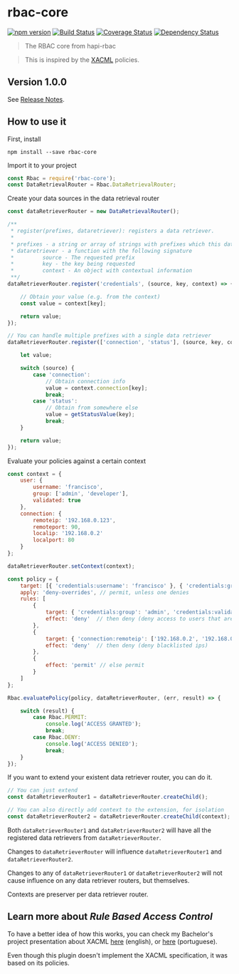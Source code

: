 # rbac-core

[![npm version][npm-badge]][npm-url]
[![Build Status][travis-badge]][travis-url]
[![Coverage Status][coveralls-badge]][coveralls-url]
[![Dependency Status][david-badge]][david-url]

> The RBAC core from hapi-rbac

> This is inspired by the [XACML](https://en.wikipedia.org/wiki/XACML) policies.

## Version 1.0.0

See [Release Notes](https://github.com/franciscogouveia/rbac-core/issues/12).

## How to use it

First, install

```
npm install --save rbac-core
```

Import it to your project

```js
const Rbac = require('rbac-core');
const DataRetrievalRouter = Rbac.DataRetrievalRouter;
```

Create your data sources in the data retrieval router

```js
const dataRetrieverRouter = new DataRetrievalRouter();

/**
 * register(prefixes, dataretriever): registers a data retriever.
 *
 * prefixes - a string or array of strings with prefixes which this data retriever will be associated
 * dataretriever - a function with the following signature
 *         source - The requested prefix
 *         key - the key being requested
 *         context - An object with contextual information
 **/
dataRetrieverRouter.register('credentials', (source, key, context) => {

    // Obtain your value (e.g. from the context)
    const value = context[key];

    return value;
});

// You can handle multiple prefixes with a single data retriever
dataRetrieverRouter.register(['connection', 'status'], (source, key, context) => {

    let value;

    switch (source) {
        case 'connection':
            // Obtain connection info
            value = context.connection[key];
            break;
        case 'status':
            // Obtain from somewhere else
            value = getStatusValue(key);
            break;
    }

    return value;
});
```

Evaluate your policies against a certain context

```js
const context = {
    user: {
        username: 'francisco',
        group: ['admin', 'developer'],
        validated: true
    },
    connection: {
        remoteip: '192.168.0.123',
        remoteport: 90,
        localip: '192.168.0.2'
        localport: 80
    }
};

dataRetrieverRouter.setContext(context);

const policy = {
    target: [{ 'credentials:username': 'francisco' }, { 'credentials:group': 'admin' }], // if username is 'francisco' OR group is 'admin'
    apply: 'deny-overrides', // permit, unless one denies
    rules: [
        {
            target: { 'credentials:group': 'admin', 'credentials:validated': false }, // if group is 'admin' AND is not validated
            effect: 'deny'  // then deny (deny access to users that are not validated)
        },
        {
            target: { 'connection:remoteip': ['192.168.0.2', '192.168.0.3'] }, // if remoteip is one of '192.168.0.2' or '192.168.0.3'
            effect: 'deny'  // then deny (deny blacklisted ips)
        },
        {
            effect: 'permit' // else permit
        }
    ]
};

Rbac.evaluatePolicy(policy, dataRetrieverRouter, (err, result) => {

    switch (result) {
        case Rbac.PERMIT:
            console.log('ACCESS GRANTED');
            break;
        case Rbac.DENY:
            console.log('ACCESS DENIED');
            break;
    }
});

```

If you want to extend your existent data retriever router, you can do it.

```js
// You can just extend
const dataRetrieverRouter1 = dataRetrieverRouter.createChild();

// You can also directly add context to the extension, for isolation
const dataRetrieverRouter2 = dataRetrieverRouter.createChild(context);
```

Both `dataRetrieverRouter1` and `dataRetrieverRouter2` will have all the registered data retrievers from `dataRetrieverRouter`.

Changes to `dataRetrieverRouter` will influence `dataRetrieverRouter1` and `dataRetrieverRouter2`.

Changes to any of `dataRetrieverRouter1` or `dataRetrieverRouter2` will not cause influence on any data retriever routers, but themselves.

Contexts are preserver per data retriever router.

## Learn more about _Rule Based Access Control_

To have a better idea of how this works, you can check my Bachelor's project presentation about XACML
[here](http://helios.av.it.pt/attachments/download/559/_en_XACML.PAPOX.Presentation.pdf) (english),
or [here](http://helios.av.it.pt/attachments/download/557/_pt_XACML.PAPOX.Presentation.pdf) (portuguese).

Even though this plugin doesn't implement the XACML specification, it was based on its policies.

[npm-badge]: https://img.shields.io/npm/v/rbac-core.svg
[npm-url]: https://npmjs.com/package/rbac-core
[travis-badge]: https://travis-ci.org/franciscogouveia/rbac-core.svg?branch=master
[travis-url]: https://travis-ci.org/franciscogouveia/rbac-core
[coveralls-badge]:https://coveralls.io/repos/github/franciscogouveia/rbac-core/badge.svg?branch=master
[coveralls-url]: https://coveralls.io/github/franciscogouveia/rbac-core?branch=master
[david-badge]: https://david-dm.org/franciscogouveia/rbac-core.svg
[david-url]: https://david-dm.org/franciscogouveia/rbac-core
